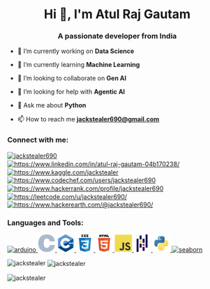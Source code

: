 <h1 align="center">Hi 👋, I'm Atul Raj Gautam</h1>
<h3 align="center">A passionate developer from India</h3>


- 🔭 I’m currently working on **Data Science**

- 🌱 I’m currently learning **Machine Learning**

- 👯 I’m looking to collaborate on **Gen AI**

- 🤝 I’m looking for help with **Agentic AI**

- 💬 Ask me about **Python**

- 📫 How to reach me **jackstealer690@gmail.com**

<h3 align="left">Connect with me:</h3>
<p align="left">
<a href="https://twitter.com/jackstealer690" target="blank"><img align="center" src="https://raw.githubusercontent.com/rahuldkjain/github-profile-readme-generator/master/src/images/icons/Social/twitter.svg" alt="jackstealer690" height="30" width="40" /></a>
<a href="https://linkedin.com/in/https://www.linkedin.com/in/atul-raj-gautam-04b170238/" target="blank"><img align="center" src="https://raw.githubusercontent.com/rahuldkjain/github-profile-readme-generator/master/src/images/icons/Social/linked-in-alt.svg" alt="https://www.linkedin.com/in/atul-raj-gautam-04b170238/" height="30" width="40" /></a>
<a href="https://kaggle.com/https://www.kaggle.com/jackstealer" target="blank"><img align="center" src="https://raw.githubusercontent.com/rahuldkjain/github-profile-readme-generator/master/src/images/icons/Social/kaggle.svg" alt="https://www.kaggle.com/jackstealer" height="30" width="40" /></a>
<a href="https://www.codechef.com/users/https://www.codechef.com/users/jackstealer690" target="blank"><img align="center" src="https://cdn.jsdelivr.net/npm/simple-icons@3.1.0/icons/codechef.svg" alt="https://www.codechef.com/users/jackstealer690" height="30" width="40" /></a>
<a href="https://www.hackerrank.com/https://www.hackerrank.com/profile/jackstealer690" target="blank"><img align="center" src="https://raw.githubusercontent.com/rahuldkjain/github-profile-readme-generator/master/src/images/icons/Social/hackerrank.svg" alt="https://www.hackerrank.com/profile/jackstealer690" height="30" width="40" /></a>
<a href="https://www.leetcode.com/https://leetcode.com/u/jackstealer690/" target="blank"><img align="center" src="https://raw.githubusercontent.com/rahuldkjain/github-profile-readme-generator/master/src/images/icons/Social/leet-code.svg" alt="https://leetcode.com/u/jackstealer690/" height="30" width="40" /></a>
<a href="https://www.hackerearth.com/https://www.hackerearth.com/@jackstealer690/" target="blank"><img align="center" src="https://raw.githubusercontent.com/rahuldkjain/github-profile-readme-generator/master/src/images/icons/Social/hackerearth.svg" alt="https://www.hackerearth.com/@jackstealer690/" height="30" width="40" /></a>
</p>

<h3 align="left">Languages and Tools:</h3>
<p align="left"> <a href="https://www.arduino.cc/" target="_blank" rel="noreferrer"> <img src="https://cdn.worldvectorlogo.com/logos/arduino-1.svg" alt="arduino" width="40" height="40"/> </a> <a href="https://www.cprogramming.com/" target="_blank" rel="noreferrer"> <img src="https://raw.githubusercontent.com/devicons/devicon/master/icons/c/c-original.svg" alt="c" width="40" height="40"/> </a> <a href="https://www.w3schools.com/cpp/" target="_blank" rel="noreferrer"> <img src="https://raw.githubusercontent.com/devicons/devicon/master/icons/cplusplus/cplusplus-original.svg" alt="cplusplus" width="40" height="40"/> </a> <a href="https://www.w3schools.com/css/" target="_blank" rel="noreferrer"> <img src="https://raw.githubusercontent.com/devicons/devicon/master/icons/css3/css3-original-wordmark.svg" alt="css3" width="40" height="40"/> </a> <a href="https://www.w3.org/html/" target="_blank" rel="noreferrer"> <img src="https://raw.githubusercontent.com/devicons/devicon/master/icons/html5/html5-original-wordmark.svg" alt="html5" width="40" height="40"/> </a> <a href="https://developer.mozilla.org/en-US/docs/Web/JavaScript" target="_blank" rel="noreferrer"> <img src="https://raw.githubusercontent.com/devicons/devicon/master/icons/javascript/javascript-original.svg" alt="javascript" width="40" height="40"/> </a> <a href="https://pandas.pydata.org/" target="_blank" rel="noreferrer"> <img src="https://raw.githubusercontent.com/devicons/devicon/2ae2a900d2f041da66e950e4d48052658d850630/icons/pandas/pandas-original.svg" alt="pandas" width="40" height="40"/> </a> <a href="https://www.python.org" target="_blank" rel="noreferrer"> <img src="https://raw.githubusercontent.com/devicons/devicon/master/icons/python/python-original.svg" alt="python" width="40" height="40"/> </a> <a href="https://seaborn.pydata.org/" target="_blank" rel="noreferrer"> <img src="https://seaborn.pydata.org/_images/logo-mark-lightbg.svg" alt="seaborn" width="40" height="40"/> </a> </p>

<p><img align="left" src="https://github-readme-stats.vercel.app/api/top-langs?username=jackstealer&show_icons=true&locale=en&layout=compact" alt="jackstealer" /></p>

<p>&nbsp;<img align="center" src="https://github-readme-stats.vercel.app/api?username=jackstealer&show_icons=true&locale=en" alt="jackstealer" /></p>

<p><img align="center" src="https://github-readme-streak-stats.herokuapp.com/?user=jackstealer&" alt="jackstealer" /></p>

